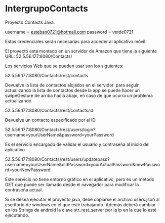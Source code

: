 # IntergrupoContacts
Proyecto Contacts Java.

username = esteban0721@hotmail.com
password = verde0721

Estas credenciales serán necesarias para acceder al aplicativo móvil.

El proyecto está montado en un servidor de Amazon que tiene la siguiente URL:
52.5.56.177:8080/Contacts/

Los servicios Web que se pueden usar son los siguientes:

52.5.56.177:8080/Contacts/rest/contacts

Devuelve la lista de contactos alojados en el servidor. para seguir actualizando la lista de contactos desde la app
se puede hacer un swipeGesture de arriba hacia abajo, en caso de que ocurra un problema actualizando.

52.5.56.177:8080/Contacts/rest/contacts/id

Devuelve un contacto específicado por el ID

52.5.56.177:8080/Contacts/rest/users/login?username=yourUserName&password=yourPassword

Es el servicio encargado de validar el usuario y contraseña al inicio del aplicativo

52.5.56.177:8080/Contacts/rest/users/updatepass?username=yourUserName&oldPassword=yourActualPassword&newPassword=yourNewPassword

Este servicio no tiene entorno gráfico en el aplicativo, pero es un método GET que puede ser llamado desde el navegador para modificar la contraseña actual.


Si se desea ejecutar el proyecto java, debe copiarse el archivo users.json al escritorio de windows en el que esté trabajando.
Además deberá cambiar en los Strings de android la clave str_rest_server por la ip en la que lo esté ejecutando.
